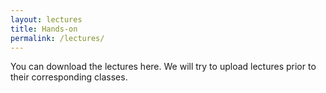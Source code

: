 ```yaml
---
layout: lectures
title: Hands-on
permalink: /lectures/
---
```

You can download the lectures here. We will try to upload lectures prior to their corresponding classes.